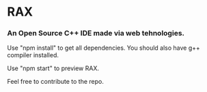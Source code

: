 # RAX
<h3>An Open Source C++ IDE made via web tehnologies.</h3>

Use "npm install" to get all dependencies. You should also have g++ compiler installed.

Use "npm start" to preview RAX. 

<p>Feel free to contribute to the repo.</p>
